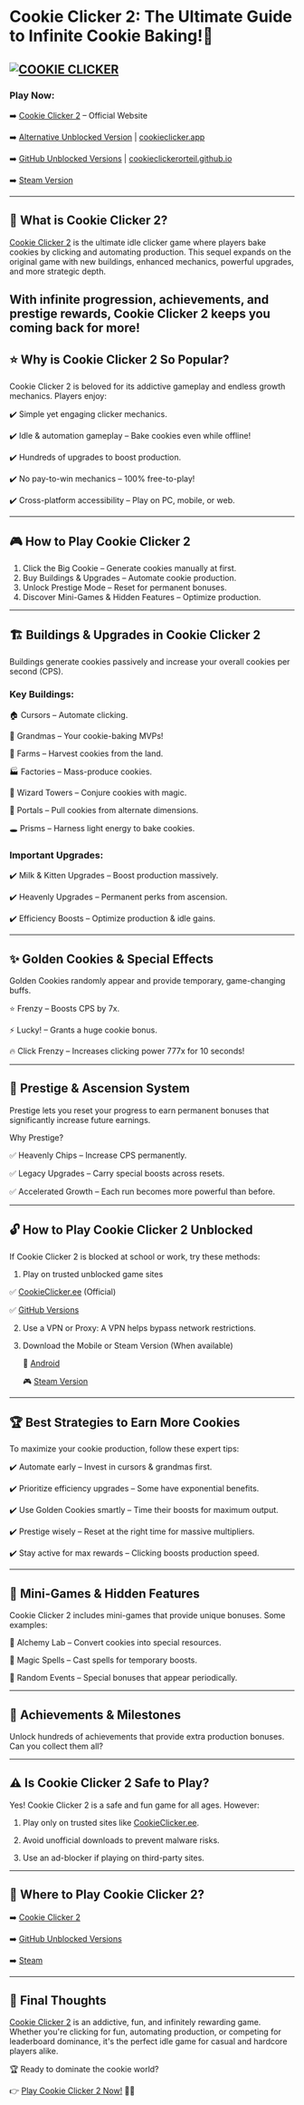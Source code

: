 # Cookie Clicker 2: The Ultimate Guide to Infinite Cookie Baking!🍪
[![COOKIE CLICKER](https://github.com/user-attachments/assets/584b5304-faee-4e76-ac20-9ca07f3e5f11)](https://cookieclicker.ee/)
---
### Play Now:

➡️ [Cookie Clicker 2](https://cookieclicker.ee) – Official Website

➡️ [Alternative Unblocked Version](https://cookieclicker.me) | [cookieclicker.app](https://cookieclicker.app)

➡️ [GitHub Unblocked Versions](https://cookieclickernew.github.io) | [cookieclickerorteil.github.io](https://cookieclickerorteil.github.io)

➡️ [Steam Version](https://store.steampowered.com/app/1454400/Cookie_Clicker/)

---
## 🍪 What is Cookie Clicker 2?

[Cookie Clicker 2](https://cookieclicker.ee/) is the ultimate idle clicker game where players bake cookies by clicking and automating production. This sequel expands on the original game with new buildings, enhanced mechanics, powerful upgrades, and more strategic depth.

With infinite progression, achievements, and prestige rewards, Cookie Clicker 2 keeps you coming back for more!
---
## ⭐ Why is Cookie Clicker 2 So Popular?

Cookie Clicker 2 is beloved for its addictive gameplay and endless growth mechanics. Players enjoy:

✔️ Simple yet engaging clicker mechanics.

✔️ Idle & automation gameplay – Bake cookies even while offline!

✔️ Hundreds of upgrades to boost production.

✔️ No pay-to-win mechanics – 100% free-to-play!

✔️ Cross-platform accessibility – Play on PC, mobile, or web.

---
## 🎮 How to Play Cookie Clicker 2

1. Click the Big Cookie – Generate cookies manually at first.
2. Buy Buildings & Upgrades – Automate cookie production.
3. Unlock Prestige Mode – Reset for permanent bonuses.
4. Discover Mini-Games & Hidden Features – Optimize production.
---
## 🏗️ Buildings & Upgrades in Cookie Clicker 2

Buildings generate cookies passively and increase your overall cookies per second (CPS).

### Key Buildings:

🏠 Cursors – Automate clicking.

👵 Grandmas – Your cookie-baking MVPs!

🌾 Farms – Harvest cookies from the land.

🏭 Factories – Mass-produce cookies.

🔮 Wizard Towers – Conjure cookies with magic.

🌌 Portals – Pull cookies from alternate dimensions.

🕳️ Prisms – Harness light energy to bake cookies.

### Important Upgrades:

✔️ Milk & Kitten Upgrades – Boost production massively.

✔️ Heavenly Upgrades – Permanent perks from ascension.

✔️ Efficiency Boosts – Optimize production & idle gains.

---
## ✨ Golden Cookies & Special Effects

Golden Cookies randomly appear and provide temporary, game-changing buffs.

⭐ Frenzy – Boosts CPS by 7x.

⚡ Lucky! – Grants a huge cookie bonus.

🔥 Click Frenzy – Increases clicking power 777x for 10 seconds!

---
## 🔄 Prestige & Ascension System

Prestige lets you reset your progress to earn permanent bonuses that significantly increase future earnings.

Why Prestige?

✅ Heavenly Chips – Increase CPS permanently.

✅ Legacy Upgrades – Carry special boosts across resets.

✅ Accelerated Growth – Each run becomes more powerful than before.

---
## 🔓 How to Play Cookie Clicker 2 Unblocked

If Cookie Clicker 2 is blocked at school or work, try these methods:
1. Play on trusted unblocked game sites

✅ [CookieClicker.ee](https://cookieclicker.ee/) (Official)

✅ [GitHub Versions](https://cookieclickerorteil.github.io)

2. Use a VPN or Proxy: A VPN helps bypass network restrictions.

3. Download the Mobile or Steam Version (When available)

   📱 [Android](https://play.google.com/store/apps/details?id=org.dashnet.cookieclicker&hl=en)

   🎮 [Steam Version](https://store.steampowered.com/app/1454400/Cookie_Clicker/)

---
## 🏆 Best Strategies to Earn More Cookies

To maximize your cookie production, follow these expert tips:

✔️ Automate early – Invest in cursors & grandmas first.

✔️ Prioritize efficiency upgrades – Some have exponential benefits.

✔️ Use Golden Cookies smartly – Time their boosts for maximum output.

✔️ Prestige wisely – Reset at the right time for massive multipliers.

✔️ Stay active for max rewards – Clicking boosts production speed.

---
## 📜 Mini-Games & Hidden Features

Cookie Clicker 2 includes mini-games that provide unique bonuses. Some examples:

🏺 Alchemy Lab – Convert cookies into special resources.

🔮 Magic Spells – Cast spells for temporary boosts.

🎲 Random Events – Special bonuses that appear periodically.

---
## 🏅 Achievements & Milestones

Unlock hundreds of achievements that provide extra production bonuses. Can you collect them all?

---
## ⚠️ Is Cookie Clicker 2 Safe to Play?

Yes! Cookie Clicker 2 is a safe and fun game for all ages. However:

1. Play only on trusted sites like [CookieClicker.ee](https://cookieclicker.ee/).

2. Avoid unofficial downloads to prevent malware risks.

3. Use an ad-blocker if playing on third-party sites.

---
## 🔗 Where to Play Cookie Clicker 2?

➡️ [Cookie Clicker 2](https://cookieclicker.ee/)

➡️ [GitHub Unblocked Versions](https://cookieclickerorteil.github.io)

➡️ [Steam](https://store.steampowered.com/app/1454400/Cookie_Clicker/) 

---
## 🎯 Final Thoughts

[Cookie Clicker 2](https://cookieclicker.ee/) is an addictive, fun, and infinitely rewarding game. Whether you're clicking for fun, automating production, or competing for leaderboard dominance, it's the perfect idle game for casual and hardcore players alike.

🏆 Ready to dominate the cookie world?

👉 [Play Cookie Clicker 2 Now!](https://cookieclicker.ee/) 🍪🔥

